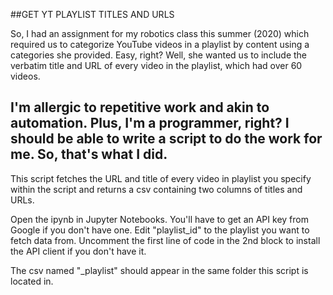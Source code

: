 ##GET YT PLAYLIST TITLES AND URLS 

So, I had an assignment for my robotics class this summer (2020) which 
required us to categorize YouTube videos in a playlist by content using 
a categories she provided. Easy, right? Well, she wanted us to include 
the verbatim title and URL of every video in the playlist, which had 
over 60 videos.

I'm allergic to repetitive work and akin to automation. Plus, I'm a
programmer, right? I should be able to write a script to do the work
for me. So, that's what I did. 
------------------
This script fetches the URL and title of every video in playlist you 
specify within the script and returns a csv containing two columns of 
titles and URLs.

Open the ipynb in Jupyter Notebooks. You'll have to get an API key 
from Google if you don't have one. Edit "playlist_id" to the playlist
you want to fetch data from. Uncomment the first line of code in the 
2nd block to install the API client if you don't have it.

The csv named "_playlist" should appear in the same folder this script
is located in.
